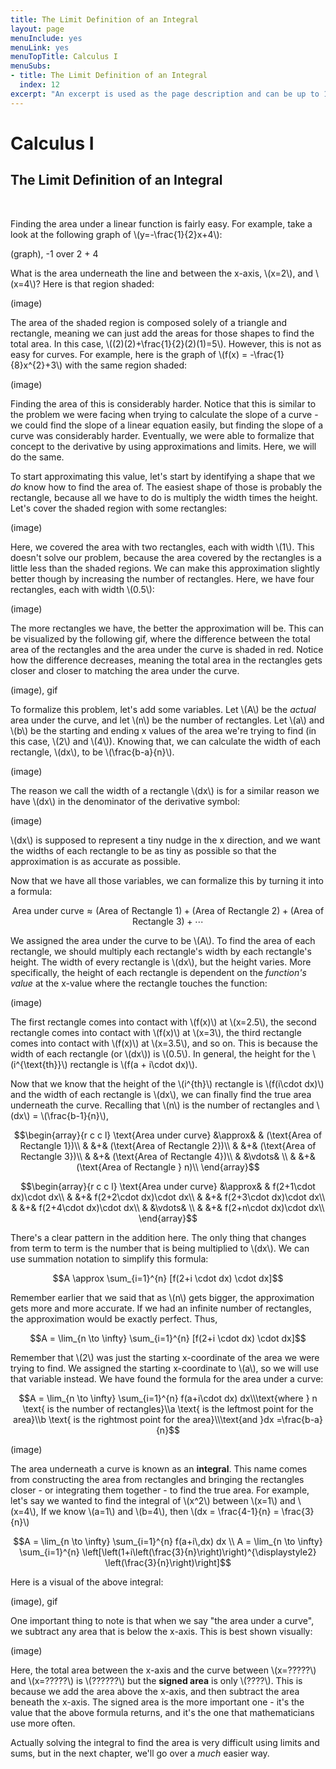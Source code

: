 ```yaml
---
title: The Limit Definition of an Integral
layout: page
menuInclude: yes
menuLink: yes
menuTopTitle: Calculus I
menuSubs:
- title: The Limit Definition of an Integral
  index: 12
excerpt: "An excerpt is used as the page description and can be up to 160 characters long..."
---
```



<h1>Calculus I</h1>

<h2>The Limit Definition of an Integral</h2><br>


Finding the area under a linear function is fairly easy. For example, take a look at the following graph of \\(y=-\frac{1}{2}x+4\\):

(graph), -1 over 2 + 4

What is the area underneath the line and between the x-axis, \\(x=2\\), and \\(x=4\\)? Here is that region shaded:

(image)

The area of the shaded region is composed solely of a triangle and rectangle, meaning we can just add the areas for those shapes to find the total area. In this case, \\((2)(2)+\frac{1}{2}(2)(1)=5\\). However, this is not as easy for curves. For example, here is the graph of \\(f(x) = -\frac{1}{8}x^{2}+3\\) with the same region shaded:

(image)

Finding the area of this is considerably harder. Notice that this is similar to the problem we were facing when trying to calculate the slope of a curve - we could find the slope of a linear equation easily, but finding the slope of a curve was considerably harder. Eventually, we were able to formalize that concept to the derivative by using approximations and limits. Here, we will do the same.

To start approximating this value, let's start by identifying a shape that we <i>do</i> know how to find the area of. The easiest shape of those is probably the rectangle, because all we have to do is multiply the width times the height. Let's cover the shaded region with some rectangles:

(image)

Here, we covered the area with two rectangles, each with width \\(1\\). This doesn't solve our problem, because the area covered by the rectangles is a little less than the shaded regions. We can make this approximation slightly better though by increasing the number of rectangles. Here, we have four rectangles, each with width \\(0.5\\):

(image)

The more rectangles we have, the better the approximation will be. This can be visualized by the following gif, where the difference between the total area of the rectangles and the area under the curve is shaded in red. Notice how the difference decreases, meaning the total area in the rectangles gets closer and closer to matching the area under the curve.

(image), gif

To formalize this problem, let's add some variables. Let \\(A\\) be the <i>actual</i> area under the curve, and let \\(n\\) be the number of rectangles. Let \\(a\\) and \\(b\\) be the starting and ending x values of the area we're trying to find (in this case, \\(2\\) and \\(4\\)). Knowing that, we can calculate the width of each rectangle, \\(dx\\), to be \\(\frac{b-a}{n}\\).

(image)

The reason we call the width of a rectangle \\(dx\\) is for a similar reason we have \\(dx\\) in the denominator of the derivative symbol:

(image)

\\(dx\\) is supposed to represent a tiny nudge in the x direction, and we want the widths of each rectangle to be as tiny as possible so that the approximation is as accurate as possible.

Now that we have all those variables, we can formalize this by turning it into a formula:

$$\text{Area under curve} \approx (\text{Area of Rectangle 1})+(\text{Area of Rectangle 2})+(\text{Area of Rectangle 3})+\cdots$$

We assigned the area under the curve to be \\(A\\). To find the area of each rectangle, we should multiply each rectangle's width by each rectangle's height. The width of every rectangle is \\(dx\\), but the height varies. More specifically, the height of each rectangle is dependent on the <i>function's value</i> at the x-value where the rectangle touches the function:

(image)

The first rectangle comes into contact with \\(f(x)\\) at \\(x=2.5\\), the second rectangle comes into contact with \\(f(x)\\) at \\(x=3\\), the third rectangle comes into contact with \\(f(x)\\) at \\(x=3.5\\), and so on. This is because the width of each rectangle (or \\(dx\\)) is \\(0.5\\). In general, the height for the \\(i^{\text{th}}\\) rectangle is \\(f(a + i\cdot dx)\\).

Now that we know that the height of the \\(i^{th}\\) rectangle is \\(f(i\cdot dx)\\) and the width of each rectangle is \\(dx\\), we can finally find the true area underneath the curve. Recalling that \\(n\\) is the number of rectangles and \\(dx\\) = \\(\frac{b-1}{n}\\),

$$\begin{array}{r c c l}
\text{Area under curve} &\approx& & (\text{Area of Rectangle 1})\\
& &+& (\text{Area of Rectangle 2})\\
& &+& (\text{Area of Rectangle 3})\\
& &+& (\text{Area of Rectangle 4})\\
& &\vdots& \\
& &+& (\text{Area of Rectangle } n)\\
\end{array}$$

$$\begin{array}{r c c l}
\text{Area under curve} &\approx& & f(2+1\cdot dx)\cdot dx\\
& &+& f(2+2\cdot dx)\cdot dx\\
& &+& f(2+3\cdot dx)\cdot dx\\
& &+& f(2+4\cdot dx)\cdot dx\\
& &\vdots& \\
& &+& f(2+n\cdot dx)\cdot dx\\
\end{array}$$

There's a clear pattern in the addition here. The only thing that changes from term to term is the number that is being multiplied to \\(dx\\). We can use summation notation to simplify this formula:

$$A \approx \sum_{i=1}^{n} [f(2+i \cdot dx) \cdot dx]$$

Remember earlier that we said that as \\(n\\) gets bigger, the approximation gets more and more accurate. If we had an infinite number of rectangles, the approximation would be exactly perfect. Thus,

$$A = \lim_{n \to \infty} \sum_{i=1}^{n} [f(2+i \cdot dx) \cdot dx]$$

Remember that \\(2\\) was just the starting x-coordinate of the area we were trying to find. We assigned the starting x-coordinate to \\(a\\), so we will use that variable instead. We have found the formula for the area under a curve:

$$A = \lim_{n \to \infty} \sum_{i=1}^{n} f(a+i\cdot dx) dx\\\text{where } n \text{ is the number of rectangles}\\a \text{ is the leftmost point for the area}\\b \text{ is the rightmost point for the area}\\\text{and }dx =\frac{b-a}{n}$$

(image)

The area underneath a curve is known as an <b>integral</b>. This name comes from constructing the area from rectangles and bringing the rectangles closer - or integrating them together - to find the true area. For example, let's say we wanted to find the integral of \\(x^2\\) between \\(x=1\\) and \\(x=4\\), If we know \\(a=1\\) and \\(b=4\\), then \\(dx = \frac{4-1}{n} = \frac{3}{n}\\)

$$A = \lim_{n \to \infty} \sum_{i=1}^{n} f(a+i\,dx) dx \\
A = \lim_{n \to \infty} \sum_{i=1}^{n} \left[\left(1+i\left(\frac{3}{n}\right)\right)^{\displaystyle2} \left(\frac{3}{n}\right)\right]$$

Here is a visual of the above integral:

(image), gif

One important thing to note is that when we say "the area under a curve", we subtract any area that is below the x-axis. This is best shown visually:

(image)

Here, the total area between the x-axis and the curve between \\(x=?????\\) and \\(x=?????\\) is \\(??????\\) but the <b>signed area</b> is only \\(????\\). This is because we add the area above the x-axis, and then subtract the area beneath the x-axis. The signed area is the more important one - it's the value that the above formula returns, and it's the one that mathematicians use more often.

Actually solving the integral to find the area is very difficult using limits and sums, but in the next chapter, we'll go over a <i>much</i> easier way.
